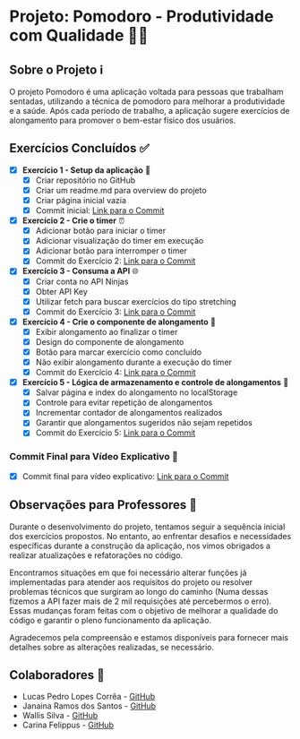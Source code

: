# Projeto: Pomodoro - Produtividade com Qualidade 🍅💪

## Sobre o Projeto ℹ️

O projeto Pomodoro é uma aplicação voltada para pessoas que trabalham sentadas, utilizando a técnica de pomodoro para melhorar a produtividade e a saúde. Após cada período de trabalho, a aplicação sugere exercícios de alongamento para promover o bem-estar físico dos usuários.

## Exercícios Concluídos ✅

- [x] **Exercício 1 - Setup da aplicação** 🚀
    - [x] Criar repositório no GitHub
    - [x] Criar um readme.md para overview do projeto
    - [x] Criar página inicial vazia
    - [x] Commit inicial: [Link para o Commit](https://github.com/lucasplcorrea/pomodoro/commit/417dd5e395eeef11ba204074f4d7e209c7ce9356)

- [x] **Exercício 2 - Crie o timer** ⏰
    - [x] Adicionar botão para iniciar o timer
    - [x] Adicionar visualização do timer em execução
    - [x] Adicionar botão para interromper o timer
    - [x] Commit do Exercício 2: [Link para o Commit](https://github.com/lucasplcorrea/pomodoro/commit/8c797092fe4061ad5546ca6ac59b1c388ec8497b)

- [x] **Exercício 3 - Consuma a API** 🌐
    - [x] Criar conta no API Ninjas
    - [x] Obter API Key
    - [x] Utilizar fetch para buscar exercícios do tipo stretching
    - [x] Commit do Exercício 3: [Link para o Commit](https://github.com/lucasplcorrea/pomodoro/commit/a8922a43091e949cc891266818bc4b66b5752530)

- [x] **Exercício 4 - Crie o componente de alongamento** 💬
    - [x] Exibir alongamento ao finalizar o timer
    - [x] Design do componente de alongamento
    - [x] Botão para marcar exercício como concluído
    - [x] Não exibir alongamento durante a execução do timer
    - [x] Commit do Exercício 4: [Link para o Commit](https://github.com/lucasplcorrea/pomodoro/commit/4ecb033a51663b073ceae543298ae038e9287c4a)

- [x] **Exercício 5 - Lógica de armazenamento e controle de alongamentos** 🧠
    - [x] Salvar página e index do alongamento no localStorage
    - [x] Controle para evitar repetição de alongamentos
    - [x] Incrementar contador de alongamentos realizados
    - [x] Garantir que alongamentos sugeridos não sejam repetidos
    - [x] Commit do Exercício 5: [Link para o Commit](https://github.com/lucasplcorrea/pomodoro/commit/1a3c709e692786c3de24e5b2d8e0468109fba6a8)

### Commit Final para Vídeo Explicativo 🎥

- [x] Commit final para vídeo explicativo: [Link para o Commit](inserir_link_aqui)

## Observações para Professores 📝

Durante o desenvolvimento do projeto, tentamos seguir a sequência inicial dos exercícios propostos. No entanto, ao enfrentar desafios e necessidades específicas durante a construção da aplicação, nos vimos obrigados a realizar atualizações e refatorações no código.

Encontramos situações em que foi necessário alterar funções já implementadas para atender aos requisitos do projeto ou resolver problemas técnicos que surgiram ao longo do caminho (Numa dessas fizemos a API fazer mais de 2 mil requisições até percebermos o erro). Essas mudanças foram feitas com o objetivo de melhorar a qualidade do código e garantir o pleno funcionamento da aplicação.

Agradecemos pela compreensão e estamos disponíveis para fornecer mais detalhes sobre as alterações realizadas, se necessário.

## Colaboradores 👥

- Lucas Pedro Lopes Corrêa - [GitHub](https://github.com/lucasplcorrea)
- Janaina Ramos dos Santos - [GitHub](https://github.com/JanaRsantos)
- Wallis Silva - [GitHub](https://github.com/wallissl)
- Carina Felippus - [GitHub](https://github.com/carifel)

